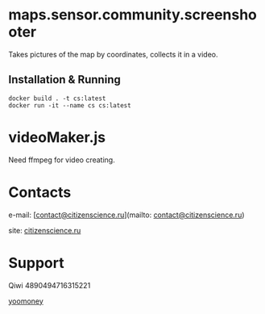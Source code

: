 # maps.sensor.community.screenshooter

Takes pictures of the map by coordinates, collects it in a video.

## Installation & Running

```shell
docker build . -t cs:latest
docker run -it --name cs cs:latest 
```

# videoMaker.js

Need ffmpeg for video creating.

# Contacts
e-mail: [contact@citizenscience.ru](mailto: contact@citizenscience.ru)

site: [citizenscience.ru](https://citizenscience.ru)

# Support
Qiwi 4890494716315221

[yoomoney](https://yoomoney.ru/to/41001266260831)
